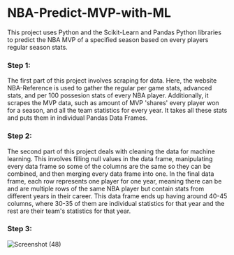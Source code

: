 ﻿# NBA-Predict-MVP-with-ML

This project uses Python and the Scikit-Learn and Pandas Python libraries to predict the NBA MVP of a specified season based on every players regular season stats.

### Step 1: 

The first part of this project involves scraping for data. Here, the website NBA-Reference is used to gather the regular per game stats, advanced stats, and per 100 possesion stats of every NBA player. Additionally, it scrapes the MVP data, such as amount of MVP 'shares' every player won for a season, and all the team statistics for every year. It takes all these stats and puts them in individual Pandas Data Frames. 

### Step 2: 

The second part of this project deals with cleaning the data for machine learning. This involves filling null values in the data frame, manipulating every data frame so some of the columns are the same so they can be combined, and then merging every data frame into one. In the final data frame, each row represents one player for one year, meaning there can be and are multiple rows of the same NBA player but contain stats from different years in their career. This data frame ends up having around 40-45 columns, where 30-35 of them are individual statistics for that year and the rest are their team's statistics for that year. 


### Step 3: 


 
![Screenshot (48)](https://github.com/bobbyroach/NBA-Predict-MVP-with-ML/assets/110302904/fa253f8a-fb05-404c-ab12-c2bcfe459ec8)
